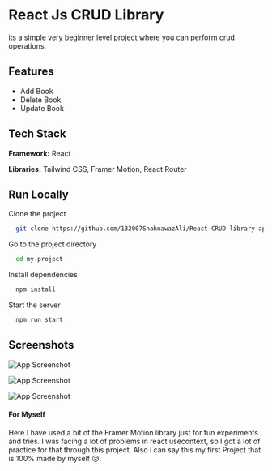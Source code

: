 # React Js CRUD Library
its a simple very beginner level project where you can perform crud operations.


## Features

- Add Book
- Delete Book
- Update Book


## Tech Stack

**Framework:** React

**Libraries:** Tailwind CSS, Framer Motion, React Router


## Run Locally

Clone the project

```bash
  git clone https://github.com/132007ShahnawazAli/React-CRUD-library-app.git
```

Go to the project directory

```bash
  cd my-project
```

Install dependencies

```bash
  npm install
```

Start the server

```bash
  npm run start
```


## Screenshots

![App Screenshot](https://i.ibb.co/C9wtWgX/library.png)

![App Screenshot](https://i.ibb.co/M9nNLLB/add-book.png)

![App Screenshot](https://i.ibb.co/yyZ795n/update.png)


#### For Myself
Here I have used a bit of the Framer Motion library just for fun experiments and tries.
I was facing a lot of problems in react usecontext, so I got a lot of practice for that through this project.
Also i can say this my first Project that is 100% made by myself 😥. 